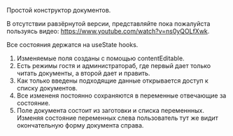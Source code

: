
Простой конструктор документов.

В отсутствии равзёрнутой версии, представляйте пока пожалуйста
пользуясь видео:
https://www.youtube.com/watch?v=ns0yQOLfXwk.

Все состояния держатся на useState hooks.
1. Изменяемые поля созданы с помощью contentEditable.
2. Есть режимы гостя и администратораб, где первый дает только читать документы, а второй дает и править.
3. Как только введены подходящие данные открывается доступ к списку документов.
4. Все измененя постоянно сохраняются в переменные отвечающие за состояние.
5. Поле документа состоит из заготовки и списка переменнных.
   Изменяя состояние переменных слева пользователь тут же видит окончательную форму документа справа.
   
